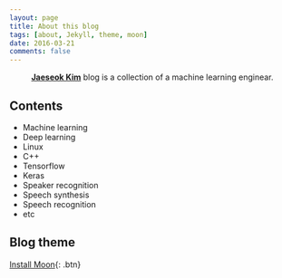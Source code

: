 ```yaml
---
layout: page
title: About this blog
tags: [about, Jekyll, theme, moon]
date: 2016-03-21
comments: false
---
```

    
<center><a href="http://moongmoong.github.io"><b>Jaeseok Kim</b></a> blog is a collection of a machine learning enginear.</center>

## Contents
* Machine learning
* Deep learning
* Linux
* C++
* Tensorflow
* Keras
* Speaker recognition
* Speech synthesis
* Speech recognition
* etc

## Blog theme
     
[Install Moon](https://github.com/TaylanTatli/Moon){: .btn}
